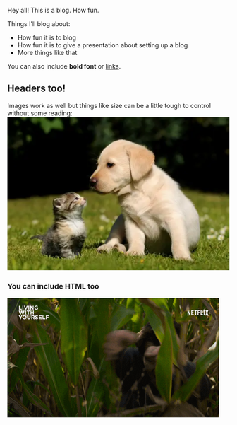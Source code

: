 Hey all! This is a blog. How fun.

Things I'll blog about:
 - How fun it is to blog
 - How fun it is to give a presentation about setting up a blog
 - More things like that

You can also include **bold font** or [links](https://www.google.com). 

## Headers too!

Images work as well but things like size can be a little tough to control without some reading:
![](img/dogcat.png)

### You can include HTML too

<img src="img/PaulRudd.gif" alt="" width="480" height="270" class="img-fluid atto_image_button_text-bottom">
